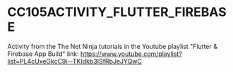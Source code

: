 # CC105ACTIVITY_FLUTTER_FIREBASE
Activity from the The Net Ninja tutorials in the Youtube playlist "Flutter & Firebase App Build" link: https://www.youtube.com/playlist?list=PL4cUxeGkcC9j--TKIdkb3ISfRbJeJYQwC
